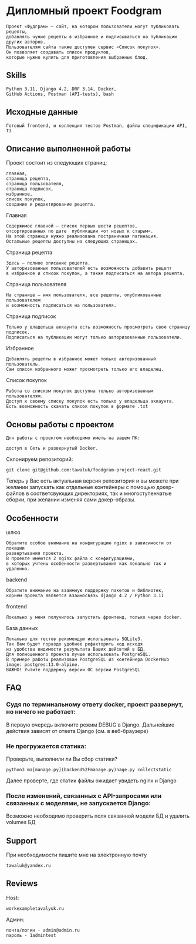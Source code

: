 
# Дипломный проект Foodgram

    Проект «Фудграм» — сайт, на котором пользователи могут публиковать рецепты,
    добавлять чужие рецепты в избранное и подписываться на публикации других авторов.
    Пользователям сайта также доступен сервис «Список покупок».
    Он позволяет создавать список продуктов,
    которые нужно купить для приготовления выбранных блюд.


## Skills

    Python 3.11, Django 4.2, DRF 3.14, Docker,
    GitHub Actions, Postman (API-tests), bash


## Исходные данные

    Готовый frontend, и коллекция тестов Postman, файлы спецификации API, ТЗ



## Описание выполненной работы

Проект состоит из следующих страниц: 

    главная,
    страница рецепта,
    страница пользователя,
    страница подписок,
    избранное,
    список покупок,
    создание и редактирование рецепта.

Главная 

    Содержимое главной — список первых шести рецептов,
    отсортированных по дате  публикации «от новых к старым».
    На этой странице нужно реализована постраничная пагинация.
    Остальные рецепты доступны на следующих страницах.

Страница рецепта

    Здесь — полное описание рецепта.
    У авторизованных пользователей есть возможность добавить рецепт
    в избранное и список покупок, а также подписаться на автора рецепта.

Страница пользователя

    На странице — имя пользователя, все рецепты, опубликованные пользователем
    и возможность подписаться на пользователя.

Страница подписок

    Только у владельца аккаунта есть возможность просмотреть свою страницу
    подписок.
    Подписаться на публикации могут только авторизованные пользователи.

Избранное

    Добавлять рецепты в избранное может только авторизованный пользователь.
    Сам список избранного может просмотреть только его владелец.

Список покупок

    Работа со списком покупок доступна только авторизованным пользователям.
    Доступ к своему списку покупок есть только у владельца аккаунта.
    Есть возможность скачать список покупок в формате .txt





## Основы работы с проектом

    Для работы с проектом необходимо иметь на вашем ПК:

    доступ в Сеть и развернутый Docker.

Склонируем репозиторий:

    git clone git@github.com:tawaluk/foodgram-project-react.git

Теперь у Вас есть актуальная версия репозитория и вы можете при желании 
запускать как отдельные контейнеры с помощью докер-файлов в соответсвующих директориях, так и многоступенчатые сборки, при желании изменяя сами докер-образы.



## Особенности

шлюз

    Обратите особое внимание на конфигурацию nginx в зависимости от локации 
    развертывания проекта.
    В проекте имеются 2 nginx файла с конфигурациями,
    в которых учтены особенности развертывания как локально так и удаленно.

backend

    Обратите внимание на взаимную поддержку пакетов и библиотек,
    корнем проекта является взаимосвязь django 4.2 / Python 3.11

frontend

    Локально у меня получилось запустить фронтенд, только через docker.

База данных

    Локально для тестов рекомендую использовать SQLite3.
    Так Вам будет гораздо удобнее рефакторить код исходя
    из удобства видимости результата Ваших дейсвтий в БД.
    Для полноценного проекта лучше использовать PostgreSQL.
    В примере работы реализован PostgreSQL из контейнера DockerHub
    image: postgres:13.0-alpine.
    ВАЖНО! Учтите поддержку версии ОС версии PostgreSQL


## FAQ

### Судя по терминальному ответу docker, проект развернут, но ничего не работает:

В первую очередь включите режим DEBUG в Django.
Дальнейшие действия зависят от ответа Django (см. в веб-браузере)

### Не прогружается статика:

Проверьте, выполнили ли Вы сбор статики?  

    python3 ma[manage.py](backend%2Fmanage.py)nage.py collectstatic

Далее проверте, где статик файлы ожидает увидеть nginx и Djangо

###  После изменений, связанных с API-запросами или связанных с моделями, не запускается Django:

Возможно необходимо проверить поля связанной модели БД и удалить volumes БД

## Support

При необходимости пишите мне на электронную почту

    tawaluk@yandex.ru

## Reviews

Host:

    workexampletavalyuk.ru

Админ:

    почта/логин - admin@admin.ru
    пароль - 1admintest



